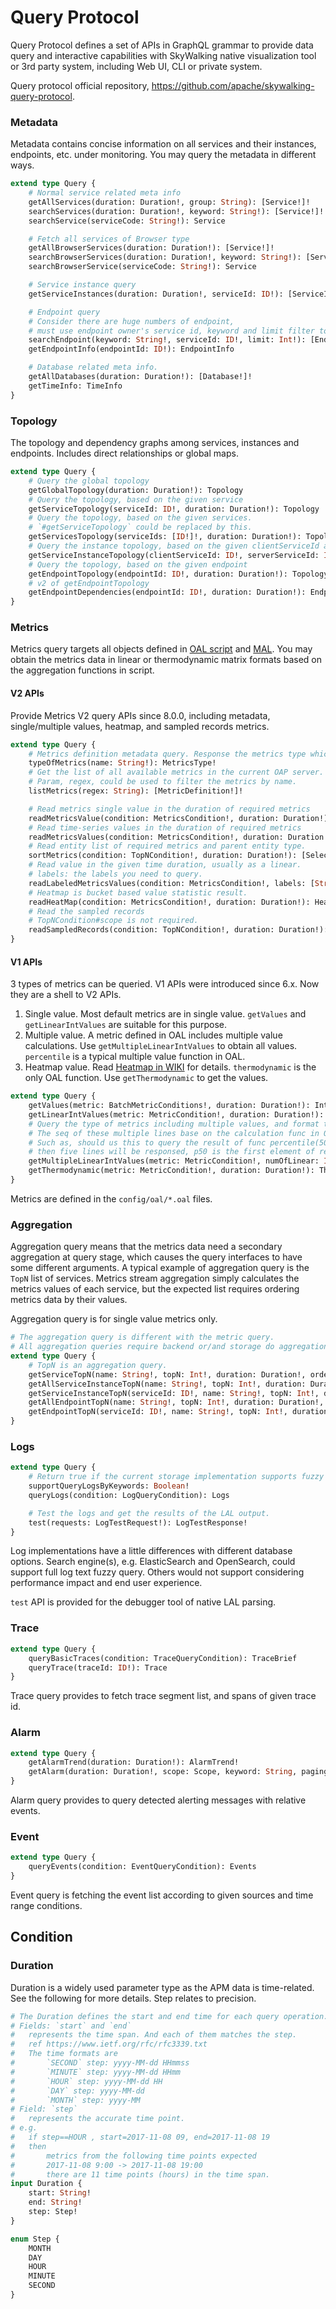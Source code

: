 # Query Protocol
Query Protocol defines a set of APIs in GraphQL grammar to provide data query and interactive capabilities with SkyWalking
native visualization tool or 3rd party system, including Web UI, CLI or private system.

Query protocol official repository, https://github.com/apache/skywalking-query-protocol.

### Metadata  
Metadata contains concise information on all services and their instances, endpoints, etc. under monitoring.
You may query the metadata in different ways.
```graphql
extend type Query {
    # Normal service related meta info 
    getAllServices(duration: Duration!, group: String): [Service!]!
    searchServices(duration: Duration!, keyword: String!): [Service!]!
    searchService(serviceCode: String!): Service

    # Fetch all services of Browser type
    getAllBrowserServices(duration: Duration!): [Service!]!
    searchBrowserServices(duration: Duration!, keyword: String!): [Service!]!
    searchBrowserService(serviceCode: String!): Service

    # Service instance query
    getServiceInstances(duration: Duration!, serviceId: ID!): [ServiceInstance!]!

    # Endpoint query
    # Consider there are huge numbers of endpoint,
    # must use endpoint owner's service id, keyword and limit filter to do query.
    searchEndpoint(keyword: String!, serviceId: ID!, limit: Int!): [Endpoint!]!
    getEndpointInfo(endpointId: ID!): EndpointInfo

    # Database related meta info.
    getAllDatabases(duration: Duration!): [Database!]!
    getTimeInfo: TimeInfo
}
```

### Topology
The topology and dependency graphs among services, instances and endpoints. Includes direct relationships or global maps.

```graphql
extend type Query {
    # Query the global topology
    getGlobalTopology(duration: Duration!): Topology
    # Query the topology, based on the given service
    getServiceTopology(serviceId: ID!, duration: Duration!): Topology
    # Query the topology, based on the given services.
    # `#getServiceTopology` could be replaced by this.
    getServicesTopology(serviceIds: [ID!]!, duration: Duration!): Topology
    # Query the instance topology, based on the given clientServiceId and serverServiceId
    getServiceInstanceTopology(clientServiceId: ID!, serverServiceId: ID!, duration: Duration!): ServiceInstanceTopology
    # Query the topology, based on the given endpoint
    getEndpointTopology(endpointId: ID!, duration: Duration!): Topology
    # v2 of getEndpointTopology
    getEndpointDependencies(endpointId: ID!, duration: Duration!): EndpointTopology
}
```

### Metrics
Metrics query targets all objects defined in [OAL script](../concepts-and-designs/oal.md) and [MAL](../concepts-and-designs/mal.md). 
You may obtain the metrics data in linear or thermodynamic matrix formats based on the aggregation functions in script. 

#### V2 APIs
Provide Metrics V2 query APIs since 8.0.0, including metadata, single/multiple values, heatmap, and sampled records metrics.
```graphql
extend type Query {
    # Metrics definition metadata query. Response the metrics type which determines the suitable query methods.
    typeOfMetrics(name: String!): MetricsType!
    # Get the list of all available metrics in the current OAP server.
    # Param, regex, could be used to filter the metrics by name.
    listMetrics(regex: String): [MetricDefinition!]!

    # Read metrics single value in the duration of required metrics
    readMetricsValue(condition: MetricsCondition!, duration: Duration!): Long!
    # Read time-series values in the duration of required metrics
    readMetricsValues(condition: MetricsCondition!, duration: Duration!): MetricsValues!
    # Read entity list of required metrics and parent entity type.
    sortMetrics(condition: TopNCondition!, duration: Duration!): [SelectedRecord!]!
    # Read value in the given time duration, usually as a linear.
    # labels: the labels you need to query.
    readLabeledMetricsValues(condition: MetricsCondition!, labels: [String!]!, duration: Duration!): [MetricsValues!]!
    # Heatmap is bucket based value statistic result.
    readHeatMap(condition: MetricsCondition!, duration: Duration!): HeatMap
    # Read the sampled records
    # TopNCondition#scope is not required.
    readSampledRecords(condition: TopNCondition!, duration: Duration!): [SelectedRecord!]!
}
```

#### V1 APIs
3 types of metrics can be queried. V1 APIs were introduced since 6.x. Now they are a shell to V2 APIs.
1. Single value. Most default metrics are in single value. `getValues` and `getLinearIntValues` are suitable for this purpose.
1. Multiple value.  A metric defined in OAL includes multiple value calculations. Use `getMultipleLinearIntValues` to obtain all values. `percentile` is a typical multiple value function in OAL.
1. Heatmap value. Read [Heatmap in WIKI](https://en.wikipedia.org/wiki/Heat_map) for details. `thermodynamic` is the only OAL function. Use `getThermodynamic` to get the values.
```graphql
extend type Query {
    getValues(metric: BatchMetricConditions!, duration: Duration!): IntValues
    getLinearIntValues(metric: MetricCondition!, duration: Duration!): IntValues
    # Query the type of metrics including multiple values, and format them as multiple linears.
    # The seq of these multiple lines base on the calculation func in OAL
    # Such as, should us this to query the result of func percentile(50,75,90,95,99) in OAL,
    # then five lines will be responsed, p50 is the first element of return value.
    getMultipleLinearIntValues(metric: MetricCondition!, numOfLinear: Int!, duration: Duration!): [IntValues!]!
    getThermodynamic(metric: MetricCondition!, duration: Duration!): Thermodynamic
}
```

Metrics are defined in the `config/oal/*.oal` files.

### Aggregation
Aggregation query means that the metrics data need a secondary aggregation at query stage, which causes the query 
interfaces to have some different arguments. A typical example of aggregation query is the `TopN` list of services. 
Metrics stream aggregation simply calculates the metrics values of each service, but the expected list requires ordering metrics data
by their values.

Aggregation query is for single value metrics only.

```graphql
# The aggregation query is different with the metric query.
# All aggregation queries require backend or/and storage do aggregation in query time.
extend type Query {
    # TopN is an aggregation query.
    getServiceTopN(name: String!, topN: Int!, duration: Duration!, order: Order!): [TopNEntity!]!
    getAllServiceInstanceTopN(name: String!, topN: Int!, duration: Duration!, order: Order!): [TopNEntity!]!
    getServiceInstanceTopN(serviceId: ID!, name: String!, topN: Int!, duration: Duration!, order: Order!): [TopNEntity!]!
    getAllEndpointTopN(name: String!, topN: Int!, duration: Duration!, order: Order!): [TopNEntity!]!
    getEndpointTopN(serviceId: ID!, name: String!, topN: Int!, duration: Duration!, order: Order!): [TopNEntity!]!
}
```

### Logs
```graphql
extend type Query {
    # Return true if the current storage implementation supports fuzzy query for logs.
    supportQueryLogsByKeywords: Boolean!
    queryLogs(condition: LogQueryCondition): Logs

    # Test the logs and get the results of the LAL output.
    test(requests: LogTestRequest!): LogTestResponse!
}
```

Log implementations have a little differences with different database options. Search engine(s), e.g. ElasticSearch and OpenSearch, could support
full log text fuzzy query. Others would not support considering performance impact and end user experience.

`test` API is provided for the debugger tool of native LAL parsing. 

### Trace
```graphql
extend type Query {
    queryBasicTraces(condition: TraceQueryCondition): TraceBrief
    queryTrace(traceId: ID!): Trace
}
```

Trace query provides to fetch trace segment list, and spans of given trace id.

### Alarm
```graphql
extend type Query {
    getAlarmTrend(duration: Duration!): AlarmTrend!
    getAlarm(duration: Duration!, scope: Scope, keyword: String, paging: Pagination!, tags: [AlarmTag]): Alarms
}
```

Alarm query provides to query detected alerting messages with relative events.

### Event
```graphql
extend type Query {
    queryEvents(condition: EventQueryCondition): Events
}
```

Event query is fetching the event list according to given sources and time range conditions.

## Condition
### Duration
Duration is a widely used parameter type as the APM data is time-related. See the following for more details. 
Step relates to precision. 
```graphql
# The Duration defines the start and end time for each query operation.
# Fields: `start` and `end`
#   represents the time span. And each of them matches the step.
#   ref https://www.ietf.org/rfc/rfc3339.txt
#   The time formats are
#       `SECOND` step: yyyy-MM-dd HHmmss
#       `MINUTE` step: yyyy-MM-dd HHmm
#       `HOUR` step: yyyy-MM-dd HH
#       `DAY` step: yyyy-MM-dd
#       `MONTH` step: yyyy-MM
# Field: `step`
#   represents the accurate time point.
# e.g.
#   if step==HOUR , start=2017-11-08 09, end=2017-11-08 19
#   then
#       metrics from the following time points expected
#       2017-11-08 9:00 -> 2017-11-08 19:00
#       there are 11 time points (hours) in the time span.
input Duration {
    start: String!
    end: String!
    step: Step!
}

enum Step {
    MONTH
    DAY
    HOUR
    MINUTE
    SECOND
}
```
